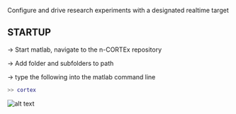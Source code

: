 Configure and drive research experiments with a designated realtime target

## STARTUP
-> Start matlab, navigate to the n-CORTEx repository

-> Add folder and subfolders to path

-> type the following into the matlab command line

```matlab
>> cortex
```

![alt text](https://github.com/Neural-Control-Engineering/n-CORTEx/blob/main/cortexProjDir/image.png)
